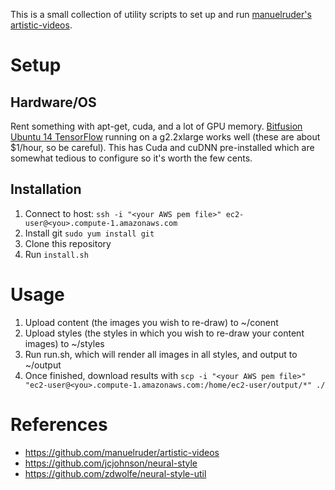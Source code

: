 This is a small collection of utility scripts to set up and run [manuelruder's artistic-videos](https://github.com/manuelruder/artistic-videos).

# Setup
## Hardware/OS

Rent something with apt-get, cuda, and a lot of GPU memory. [Bitfusion Ubuntu 14 TensorFlow](https://aws.amazon.com/marketplace/pp/B01EYKBEQ0) running on a g2.2xlarge works well (these are about $1/hour, so be careful). This has Cuda and cuDNN pre-installed which are somewhat tedious to configure so it's worth the few cents.

## Installation

1. Connect to host: ``ssh -i "<your AWS pem file>" ec2-user@<you>.compute-1.amazonaws.com``
2. Install git ``sudo yum install git``
3. Clone this repository
4. Run ``install.sh``

# Usage

1. Upload content (the images you wish to re-draw) to ~/conent
2. Upload styles (the styles in which you wish to re-draw your content images) to ~/styles
3. Run run.sh, which will render all images in all styles, and output to ~/output
4. Once finished, download results with ``scp -i "<your AWS pem file>" "ec2-user@<you>.compute-1.amazonaws.com:/home/ec2-user/output/*" ./``

# References
* https://github.com/manuelruder/artistic-videos
* https://github.com/jcjohnson/neural-style
* https://github.com/zdwolfe/neural-style-util
